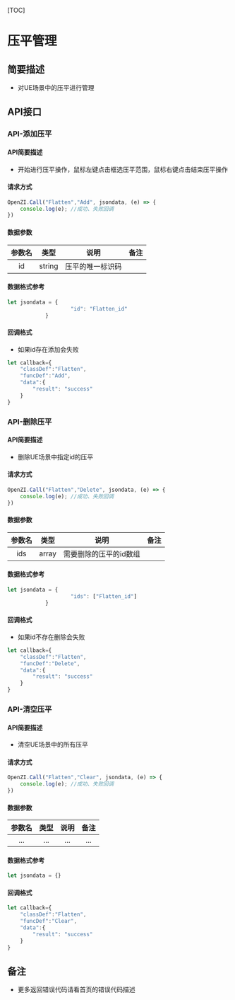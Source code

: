 [TOC]
# 压平管理
## 简要描述
- 对UE场景中的压平进行管理
## API接口
### API-添加压平
#### API简要描述
- 开始进行压平操作，鼠标左键点击框选压平范围，鼠标右键点击结束压平操作
#### 请求方式
``` js
OpenZI.Call("Flatten","Add", jsondata, (e) => {
    console.log(e); //成功、失败回调
})
```
#### 数据参数
|参数名|类型|说明|备注|
|:---: |:-:|:----:|:----: |
|id |string |压平的唯一标识码  | |
#### 数据格式参考
``` js
let jsondata = {
                    "id": "Flatten_id"
          	}
```
#### 回调格式
- 如果id存在添加会失败
``` js
let callback={
    "classDef":"Flatten",
    "funcDef":"Add",
    "data":{
		"result": "success"
    }
}
```
### API-删除压平
#### API简要描述
- 删除UE场景中指定id的压平
#### 请求方式
``` js
OpenZI.Call("Flatten","Delete", jsondata, (e) => {
    console.log(e); //成功、失败回调
})
```
#### 数据参数
|参数名|类型|说明|备注|
|:---: |:-:|:----:|:----: |
|ids |array |需要删除的压平的id数组 | |
#### 数据格式参考
``` js
let jsondata = {
                    "ids": ["Flatten_id"]
          	}
```
#### 回调格式
- 如果id不存在删除会失败
``` js
let callback={
    "classDef":"Flatten",
    "funcDef":"Delete",
    "data":{
		"result": "success"
    }
}
```
### API-清空压平
#### API简要描述
- 清空UE场景中的所有压平
#### 请求方式
``` js
OpenZI.Call("Flatten","Clear", jsondata, (e) => {
    console.log(e); //成功、失败回调
})
```
#### 数据参数
|参数名|类型|说明|备注|
|:---: |:-:|:----:|:----: |
|... |... |... |... |
#### 数据格式参考
``` js
let jsondata = {}
```
#### 回调格式
``` js
let callback={
    "classDef":"Flatten",
    "funcDef":"Clear",
    "data":{
		"result": "success"
    }
}
```
## 备注
- 更多返回错误代码请看首页的错误代码描述